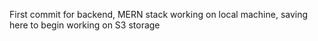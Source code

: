 First commit for backend, MERN stack working on local machine, saving here to begin working on S3 storage